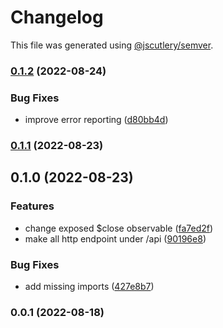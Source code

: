 # Changelog

This file was generated using [@jscutlery/semver](https://github.com/jscutlery/semver).

### [0.1.2](https://github.com/mondaycom/tunnel/compare/tunnel-0.1.1...tunnel-0.1.2) (2022-08-24)


### Bug Fixes

* improve error reporting ([d80bb4d](https://github.com/mondaycom/tunnel/commit/d80bb4d702e4a7c2a40882d89c83565e967a1e74))

### [0.1.1](https://github.com/mondaycom/tunnel/compare/tunnel-0.1.0...tunnel-0.1.1) (2022-08-23)

## 0.1.0 (2022-08-23)


### Features

* change exposed $close observable ([fa7ed2f](https://github.com/mondaycom/tunnel/commit/fa7ed2f9e030a4b4582c1dcbce38a977f2eb70f4))
* make all http endpoint under /api ([90196e8](https://github.com/mondaycom/tunnel/commit/90196e8b347326bd4e14b3436ed0d40c7b965f20))


### Bug Fixes

* add missing imports ([427e8b7](https://github.com/mondaycom/tunnel/commit/427e8b75b14f265b9b5770d0940de74d6d6911c5))

### 0.0.1 (2022-08-18)
